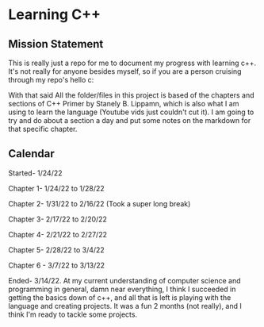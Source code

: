 # Learning C++

## Mission Statement

This is really just a repo for me to document my progress with learning c++. It's not really for anyone besides myself, so if you are a person cruising through my repo's hello c:

With that said All the folder/files in this project is based of the chapters and sections of C++ Primer by Stanely B. Lippamn, which is also what I am using to learn the language (Youtube vids just couldn't cut it). I am going to try and do about a section a day and put some notes on the markdown for that specific chapter.

## Calendar

Started- 1/24/22

Chapter 1- 1/24/22 to 1/28/22

Chapter 2- 1/31/22 to 2/16/22 (Took a super long break)

Chapter 3- 2/17/22 to 2/20/22

Chapter 4- 2/21/22 to 2/27/22

Chapter 5- 2/28/22 to 3/4/22

Chapter 6 - 3/7/22 to 3/13/22

Ended- 3/14/22. At my current understanding of computer science and programming in general, damn near everything, I think I succeeded in getting the basics down of c++, and all that is left is playing with the language and creating projects. It was a fun 2 months (not really), and I think I'm ready to tackle some projects.
